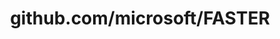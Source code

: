 ---
layout: post
title: github.com/microsoft/FASTER
categories: link
tags: [انگلیسی, برنامه‌نویسی]
---
